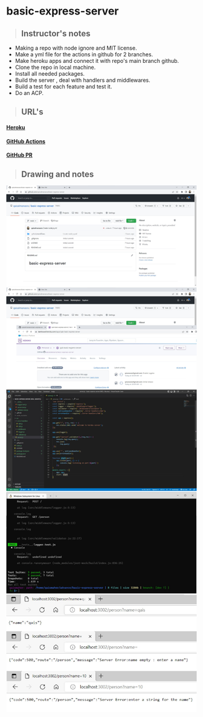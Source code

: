 # basic-express-server
> ## **Instructor's notes**
- Making a repo with node ignore and MIT license.
- Make a yml file for the actions in github for 2 branches.
- Make heroku apps and connect it with repo's main branch github.
- Clone the repo in local machine.
- Install all needed packages.
- Build the server , deal with handlers and middlewares.
- Build a test for each feature and test it.
- Do an ACP.
>## **URL's**
#### [Heroku](https://qais-basic-express-server.herokuapp.com/)
#### [GitHub Actions](https://github.com/qaisalmanasra/basic-express-server/actions)
#### [GitHub PR](https://github.com/qaisalmanasra/basic-express-server/pulls)
>## **Drawing and notes**
![](./task02/1.jpg)
![](./task02/2.jpg)
![](./task02/3.jpg)
![](./task02/4.jpg)
![](./task02/5.jpg)